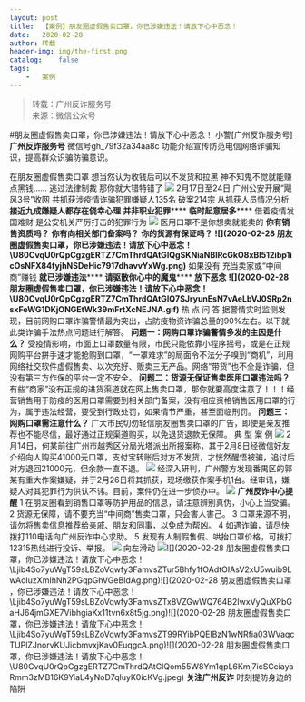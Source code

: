 ```yaml
---
layout:	post
title:	【案例】朋友圈虚假售卖口罩​，你已涉嫌违法！请放下心中恶念！
date:	2020-02-28
author:	转载
header-img:	img/the-first.png
catalog:	false
tags:
	-	案例
---
```


<blockquote><p>转载：广州反诈服务号<br>
来源：微信公众号</p></blockquote>

#朋友圈虚假售卖口罩​，你已涉嫌违法！请放下心中恶念！
小警[广州反诈服务号]
**广州反诈服务号**
微信号gh_79f32a34aa8c
功能介绍宣传防范电信网络诈骗知识，提高群众识骗防骗意识。

在朋友圈虚假售卖口罩
想当然认为收钱后可以不发货和拉黑
神不知鬼不觉就能赚点黑钱……
逃过法律制裁
那你就大错特错了
![]({{site.baseurl}}/postimg/U80CvqU0rQpCgzgERTZ7CmThrdQAtGlQib6ibZuQCxMNjsMUOJIDfr2f2fgIsHFkhhI9rkLHVshYeUT3n95WeNNA.jpeg)
2月17日至24日
广州公安开展“飓风3号”收网
共抓获涉疫情诈骗犯罪嫌疑人135名
破案214宗
从抓获人员情况分析
**接近九成嫌疑人****都存在侥幸心理******
**并非职业犯罪******
**临时起意居多******
借着疫情发国难财
是公安机关严厉打击的犯罪行为
![]({{site.baseurl}}/postimg/Ljib4So7yuWgegCWibHpTO9zltHia54SWUiaQLJhnnclURFkB8MdTj9ZeblQBOYKOVhP13rZCEx9iccZeXuMkrKYF6Q.gif)
医用口罩不是你想卖就能卖的
**你有销售资质吗？**
**你有向相关部门备案吗？**
**你的货源有保证吗？**
****![](2020-02-28
朋友圈虚假售卖口罩​，你已涉嫌违法！请放下心中恶念！\\U80CvqU0rQpCgzgERTZ7CmThrdQAtGlQgSKNiaNBlRcGkO8xBI512ibp1icOsNFX84fyjhNSDeHic7917dhavvYxWg.png)****
如果没有
充当卖家或“中间商”赚钱
**就已涉嫌违法******
**请驱散你心中的魔鬼******
**放下恶念**
********![](2020-02-28
朋友圈虚假售卖口罩​，你已涉嫌违法！请放下心中恶念！\\U80CvqU0rQpCgzgERTZ7CmThrdQAtGlQ7SJryunEsN7vAeLbVJ0SRp2nsxFeWG1DKjONGEtWk39mFrtXcNEJNA.gif)********
热
点
问
答
据警情实时监测发现，目前网购口罩诈骗警情最为突出，占防疫物资诈骗总量的90%左右。以下就此类诈骗手法热点问题进行解答。
****问题一：网购口罩诈骗警情多发的主因是什么？****
受疫情影响，市面上口罩数量有限，市民只能依靠小程序摇号，或是在正规网购平台拼手速才能抢购到口罩，“一罩难求”的局面令不法分子嗅到“商机”，利用网络社交软件虚假售卖、以次充好、贩卖三无产品。网络“带货”也不全是诈骗，但没有第三方作保的平台一定不安全。
****问题二：货源无保证售卖医用口罩违法吗？****
有些“商家”没有正规的进货渠道就在网上售卖口罩，那你就要高度注意了！！！经营销售用于防疫的医用口罩需要到相关部门备案，没有相应资格销售医用口罩的行为，属于违法经营，要受到行政处罚，如果情节严重，甚至面临刑罚。
****问题三：网购口罩需注意什么？****
广大市民切勿轻信朋友圈售卖口罩的广告，即使是亲友推荐也不能尽信，最好通过正规渠道购买，以免退货退款无保障。
典
型
案
例
![]({{site.baseurl}}/postimg/Ljib4So7yuWgAFLImXf3tPJ8UFNF4tsTiaHcHqCzfYic6gJetyk0FGttufzpeeyNibJtccoA8w38Tic2LanlcDbkIjA.png)
2月14日，何某前往广州市越秀区分局光塔派出所报案称，其于2月8日经微信好友介绍向人购买41000元口罩，支付宝转账后对方不发货，才恍然醒悟被骗，追讨后对方退回21000元，但余款一直不退。
![]({{site.baseurl}}/postimg/U80CvqU0rQpCgzgERTZ7CmThrdQAtGlQd398iaUsicRcicLgiaYXBQdcUrefu2dp9ib3ic6dY5Tsas4f318phOFWtW3A.gif)
经深入研判，广州警方发现番禺区的郭某有重大作案嫌疑，并于2月26日将其抓获，现场缴获作案手机1台。经审讯，嫌疑人对其犯罪行为供认不讳。目前，案件仍在进一步侦办中。
![]({{site.baseurl}}/postimg/U80CvqU0rQpCgzgERTZ7CmThrdQAtGlQKJZGyD4o2XCmbBhE0OAficSTExluSOaFmhnzVnmxD55jZJ3l7Kuiaz3A.jpeg)
**广州反诈中心提醒**
1
在朋友圈看到销售口罩等防护用品的信息，请注意辨别真伪，小心上当受骗。
2
货源无保障，请不要充当“中间商”售卖口罩，只会害人害己。
3
口罩来源不明，请勿将售卖信息推荐给亲戚、朋友和同事，以免成为帮凶。
4
如遇诈骗，请尽快拨打110电话向广州反诈中心求助。
5
发现有人制假售假、哄抬口罩价格，可拨打12315热线进行投诉、举报。
![]({{site.baseurl}}/postimg/Ljib4So7yuWgT59sLBZoVqwfy3FamvsZTQBprohiaQXd8EFdIE0AhflAhMsTVNnIgulibK5ZiamSwkq7vPJMtU9WXQ.gif)
向左滑动
![]({{site.baseurl}}/postimg/Ljib4So7yuWgT59sLBZoVqwfy3FamvsZT5Exz4Tg6ApL4dkeyHSXxyEZsCozcRmvsbO0Z72Y1JPiaCundHmUfeicQ.png)![](2020-02-28
朋友圈虚假售卖口罩​，你已涉嫌违法！请放下心中恶念！\\Ljib4So7yuWgT59sLBZoVqwfy3FamvsZTur5Bhfy1fOAdtOIAsV2xU5wuib9LwAoIuzXmIhNh2PGqpGhVGeBIdAg.png)![](2020-02-28
朋友圈虚假售卖口罩​，你已涉嫌违法！请放下心中恶念！\\Ljib4So7yuWgT59sLBZoVqwfy3FamvsZTx8VZGwWQ764B2IwxVyQuXPbGaHJ64jmGXE7VibhgiaKx11tvn6x8t5jg.png)![](2020-02-28
朋友圈虚假售卖口罩​，你已涉嫌违法！请放下心中恶念！\\Ljib4So7yuWgT59sLBZoVqwfy3FamvsZT99RYibPQElBzN1wNRfia03WVaqcTUPlZJnorvKUJicbmvxjKav0EuqgcA.png)![](2020-02-28
朋友圈虚假售卖口罩​，你已涉嫌违法！请放下心中恶念！\\U80CvqU0rQpCgzgERTZ7CmThrdQAtGlQom55W8Ym1qpL6Kmj7icSCciayaRmm3zMB16K9YiaL4yNoD7qluyK0icKVg.jpeg)
**关注广州反诈**
时刻提防身边的陷阱

